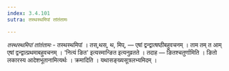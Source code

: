 ```yaml
---
index: 3.4.101
sutra: तस्थस्थमिपां तांतंतामः

---
```

_तस्थस्थमिपां तांतंतामः_ - तस्थस्थमिपां । तस्,थस्, थ, मिप्, — एषां द्वन्द्वात्षष्ठीबहुवचनम् । ताम तम् त आम् एषां द्वन्द्वात्प्रथमाबहुवचनम् । 'नित्यं ङित' इत्यस्मान्ङित इत्यनुव्रतते । तदाह — ङितश्चतुर्णामिति । ङितो लकारस्य आदेशभूतानामित्यर्थः । क्रमादिति । यथासङ्ख्यसूत्रलभ्यमिदम् ।